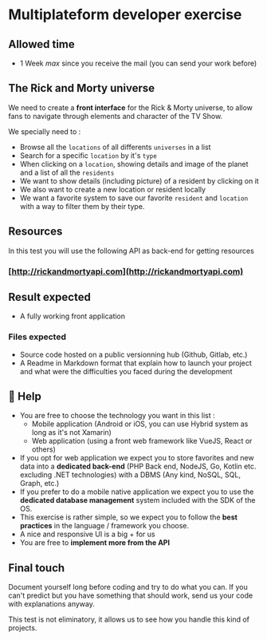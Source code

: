 # Multiplateform developer exercise

## Allowed time
- 1 Week *max* since you receive the mail (you can send your work  before)

## The Rick and Morty universe
We need to create a **front interface** for the Rick & Morty universe, to allow fans to navigate through elements and character of the TV Show.

We specially need to :
- Browse all the `locations` of all differents `universes` in a list
- Search for a specific `location` by it's `type` 
- When clicking on a `location`, showing details and image of the planet and a list of all the `residents` 
- We want to show details (including picture) of a resident by clicking on it
- We also want to create a new location or resident locally
- We want a favorite system to save our favorite `resident` and `location` with a way to filter them by their type.

## Resources 
In this test you will use the following API as back-end for getting resources

### [http://rickandmortyapi.com](http://rickandmortyapi.com)

## Result expected
- A fully working front application 

### Files expected
- Source code hosted on a public versionning hub (Github, Gitlab, etc.)
- A Readme in Markdown format that explain how to launch your project and what were the difficulties you faced during the development

## 🌟 Help
- You are free to choose the technology you want in this list : 
  - Mobile application (Android or iOS, you can use Hybrid system as long as it's not Xamarin)
  - Web application (using a front web framework like VueJS, React or others)
- If you opt for web application we expect you to store favorites and new data into a **dedicated back-end** (PHP Back end, NodeJS, Go, Kotlin etc. excluding .NET technologies) with a DBMS (Any kind, NoSQL, SQL, Graph, etc.)
- If you prefer to do a mobile native application we expect you to use the **dedicated database management** system included with the SDK of the OS.
- This exercise is rather simple, so we expect you to follow the **best practices** in the language / framework you choose.
- A nice and responsive UI is a big + for us
- You are free to **implement more from the API**

## Final touch
Document yourself long before coding and try to do what you can. If you can't predict but you have something that should work, send us your code with explanations anyway.

This test is not eliminatory, it allows us to see how you handle this kind of projects.